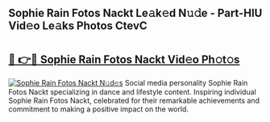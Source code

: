## Sophie Rain Fotos Nackt Le𝚊k𝚎d N𝚞𝚍e - Part-HlU Vid𝚎o Le𝚊ks Photos CtevC

# <h2><a href="http://fb5fpup.evod.top/?m=Sophie+Rain+Fotos+Nackt">🔗 👉🔴 Sophie Rain Fotos Nackt Vid𝚎o Ph𝚘t𝚘s</a></h2>

[![Sophie Rain Fotos Nackt N𝚞d𝚎s](https://i.imgur.com/8V9OHl7.gif)](http://fb5fpup.evod.top/?m=Sophie+Rain+Fotos+Nackt)
Social media personality Sophie Rain Fotos Nackt specializing in dance and lifestyle content. Inspiring individual Sophie Rain Fotos Nackt, celebrated for their remarkable achievements and commitment to making a positive impact on the world. 
